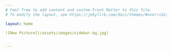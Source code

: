 ```yaml
---
# Feel free to add content and custom Front Matter to this file.
# To modify the layout, see https://jekyllrb.com/docs/themes/#overriding-theme-defaults

layout: home

![New Picture](/assets/images/sidebar-bg.jpg)


---
```

